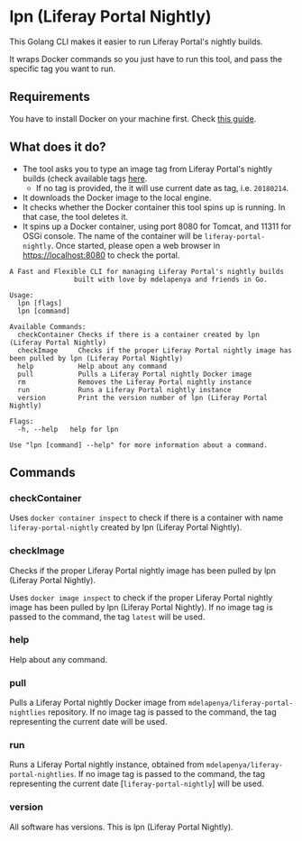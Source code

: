 # lpn (Liferay Portal Nightly)

This Golang CLI makes it easier to run Liferay Portal's nightly builds.

It wraps Docker commands so you just have to run this tool, and pass the specific tag you want to run.

## Requirements

You have to install Docker on your machine first. Check [this guide](https://docs.docker.com/install).

## What does it do?

- The tool asks you to type an image tag from Liferay Portal's nightly builds (check available tags [here](https://hub.docker.com/r/mdelapenya/liferay-portal-nightlies/tags/).
  - If no tag is provided, the it will use current date as tag, i.e. `20180214`.
- It downloads the Docker image to the local engine.
- It checks whether the Docker container this tool spins up is running. In that case, the tool deletes it.
- It spins up a Docker container, using port 8080 for Tomcat, and 11311 for OSGi console. The name of the container will be `liferay-portal-nightly`. Once started, please open a web browser in [https://localhost:8080](http://localhost:8080) to check the portal.

```shell
A Fast and Flexible CLI for managing Liferay Portal's nightly builds
				built with love by mdelapenya and friends in Go.

Usage:
  lpn [flags]
  lpn [command]

Available Commands:
  checkContainer Checks if there is a container created by lpn (Liferay Portal Nightly)
  checkImage     Checks if the proper Liferay Portal nightly image has been pulled by lpn (Liferay Portal Nightly)
  help           Help about any command
  pull           Pulls a Liferay Portal nightly Docker image
  rm             Removes the Liferay Portal nightly instance
  run            Runs a Liferay Portal nightly instance
  version        Print the version number of lpn (Liferay Portal Nightly)

Flags:
  -h, --help   help for lpn

Use "lpn [command] --help" for more information about a command.
```

## Commands

### checkContainer

Uses `docker container inspect` to check if there is a container with name `liferay-portal-nightly` created by lpn (Liferay Portal Nightly).

### checkImage

Checks if the proper Liferay Portal nightly image has been pulled by lpn (Liferay Portal Nightly).

Uses `docker image inspect` to check if the proper Liferay Portal nightly image has been pulled by lpn (Liferay Portal Nightly). If no image tag is passed to the command, the tag `latest` will be used.

### help

Help about any command.

### pull

Pulls a Liferay Portal nightly Docker image from `mdelapenya/liferay-portal-nightlies` repository. If no image tag is passed to the command, the tag representing the current date will be used.

### run

Runs a Liferay Portal nightly instance, obtained from `mdelapenya/liferay-portal-nightlies`. If no image tag is passed to the command, the tag representing the current date [`liferay-portal-nightly`] will be used.

### version

All software has versions. This is lpn (Liferay Portal Nightly).